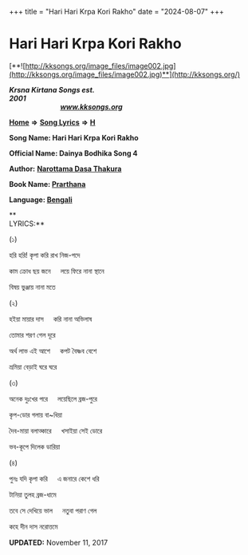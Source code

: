 +++
title = "Hari Hari Krpa Kori Rakho"
date = "2024-08-07"
+++

# Hari Hari Krpa Kori Rakho
[**![http://kksongs.org/image_files/image002.jpg](http://kksongs.org/image_files/image002.jpg)**](http://kksongs.org/)

**_Krsna Kirtana Songs est. 2001_**                                                                                                                                                 **_www.kksongs.org_**

**[Home](http://kksongs.org/)** **⇒** **[Song Lyrics](http://kksongs.org/lyrics.html)** **⇒** **[H](http://kksongs.org/songs/song_h.html)**

**Song Name: Hari Hari Krpa Kori Rakho**

**Official Name: Dainya Bodhika Song 4**

**Author:** [**Narottama Dasa Thakura**](http://kksongs.org/authors/list/narottama.html)

**Book Name: [Prarthana](http://kksongs.org/authors/literature/prarthana.html)**

**Language: [Bengali](http://kksongs.org/language/list/bengali.html)**

**  
LYRICS:**

(১)

হরি হরি! কৃপা করি রাখ নিজ\-পদে

কাম ক্রোধ ছয় জনে     লয়ে ফিরে নানা স্থানে

বিষয় ভুঞ্জায় নানা মতে

(২)

হ‍ইয়া মায়ার দাস     করি নানা অভিলাষ

তোমার শরণ গেল দূরে

অর্থ লাভ এই আশে     কপট বৈষ্ণব বেশে

ভ্রমিয়া বেড়াই ঘরে ঘরে

(৩)

অনেক দুঃখের পরে     লয়েছিলে ব্রজ\-পুরে

কৃপ\-ডোর গলায় বা~ধিয়া

দৈব\-মায়া বলাত্কারে     খসাইয়া সেই ডোরে

ভব\-কূপে দিলেক ডারিয়া

(৪)

পুনঃ যদি কৃপা করি     এ জনারে কেশে ধরি

টানিয়া তুলহ ব্রজ\-ধামে

তবে সে দেখিয়ে ভাল     নতুবা পরাণ গেল

কহে দীন দাস নরোত্তমে

**UPDATED:** November 11, 2017